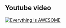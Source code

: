 ## Youtube video
[![Everything Is AWESOME](http://www.interload.co.il/upload/7847117.png)](https://www.youtube.com/watch?v=VlxFEtmz39s)


